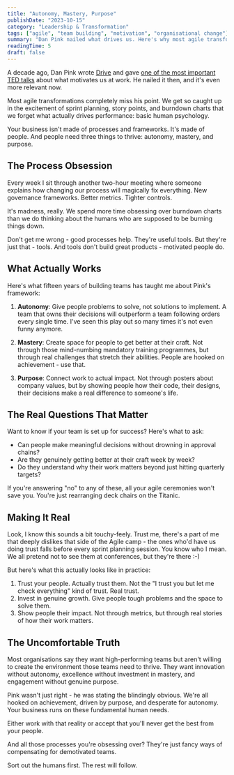 ```yaml
---
title: "Autonomy, Mastery, Purpose"
publishDate: "2023-10-15"
category: "Leadership & Transformation"
tags: ["agile", "team building", "motivation", "organisational change"]
summary: "Dan Pink nailed what drives us. Here's why most agile transformations miss the point, and what actually drives team performance - hint: it's not your process."
readingTime: 5
draft: false
---
```


A decade ago, Dan Pink wrote [Drive](https://www.danpink.com/books/drive/) and gave [one of the most important TED talks](https://www.ted.com/talks/dan_pink_the_puzzle_of_motivation?subtitle=en) about what motivates us at work. He nailed it then, and it's even more relevant now.

Most agile transformations completely miss his point. We get so caught up in the excitement of sprint planning, story points, and burndown charts that we forget what actually drives performance: basic human psychology.

Your business isn't made of processes and frameworks. It's made of people. And people need three things to thrive: autonomy, mastery, and purpose.

## The Process Obsession

Every week I sit through another two-hour meeting where someone explains how changing our process will magically fix everything. New governance frameworks. Better metrics. Tighter controls.

It's madness, really. We spend more time obsessing over burndown charts than we do thinking about the humans who are supposed to be burning things down.

Don't get me wrong - good processes help. They're useful tools. But they're just that - tools. And tools don't build great products - motivated people do.

## What Actually Works

Here's what fifteen years of building teams has taught me about Pink's framework:

1. **Autonomy**: Give people problems to solve, not solutions to implement. A team that owns their decisions will outperform a team following orders every single time. I've seen this play out so many times it's not even funny anymore.

2. **Mastery**: Create space for people to get better at their craft. Not through those mind-numbing mandatory training programmes, but through real challenges that stretch their abilities. People are hooked on achievement - use that.

3. **Purpose**: Connect work to actual impact. Not through posters about company values, but by showing people how their code, their designs, their decisions make a real difference to someone's life.

## The Real Questions That Matter

Want to know if your team is set up for success? Here's what to ask:

- Can people make meaningful decisions without drowning in approval chains?
- Are they genuinely getting better at their craft week by week?
- Do they understand why their work matters beyond just hitting quarterly targets?

If you're answering "no" to any of these, all your agile ceremonies won't save you. You're just rearranging deck chairs on the Titanic.

## Making It Real

Look, I know this sounds a bit touchy-feely. Trust me, there's a part of me that deeply dislikes that side of the Agile camp - the ones who'd have us doing trust falls before every sprint planning session. You know who I mean. We all pretend not to see them at conferences, but they're there :-)

But here's what this actually looks like in practice:

1. Trust your people. Actually trust them. Not the "I trust you but let me check everything" kind of trust. Real trust.
2. Invest in genuine growth. Give people tough problems and the space to solve them.
3. Show people their impact. Not through metrics, but through real stories of how their work matters.

## The Uncomfortable Truth

Most organisations say they want high-performing teams but aren't willing to create the environment those teams need to thrive. They want innovation without autonomy, excellence without investment in mastery, and engagement without genuine purpose.

Pink wasn't just right - he was stating the blindingly obvious. We're all hooked on achievement, driven by purpose, and desperate for autonomy. Your business runs on these fundamental human needs.

Either work with that reality or accept that you'll never get the best from your people.

And all those processes you're obsessing over? They're just fancy ways of compensating for demotivated teams.

Sort out the humans first. The rest will follow.